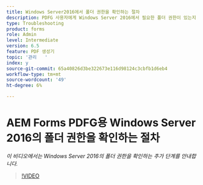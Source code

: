 ```yaml
---
title: Windows Server2016에서 폴더 권한을 확인하는 절차
description: PDFG 사용자에게 Windows Server 2016에서 필요한 폴더 권한이 있는지 확인합니다.
type: Troubleshooting
product: forms
role: Admin
level: Intermediate
version: 6.5
feature: PDF 생성기
topic: '관리   '
index: y
source-git-commit: 65a40826d3be322673e116d98124c3cbfb1d6eb4
workflow-type: tm+mt
source-wordcount: '49'
ht-degree: 6%

---
```



# AEM Forms PDFG용 Windows Server 2016의 폴더 권한을 확인하는 절차

*이 비디오에서는 Windows Server 2016의 폴더 권한을 확인하는 추가 단계를 안내합니다.*

>[!VIDEO](https://video.tv.adobe.com/v/335519?quality=9&learn=on)
